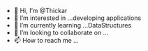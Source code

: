 - 👋 Hi, I’m @Thickar
- 👀 I’m interested in ...developing applications
- 🌱 I’m currently learning ...DataStructures
- 💞️ I’m looking to collaborate on ...
- 📫 How to reach me ...

<!---
Thickar/Thickar is a ✨ special ✨ repository because its `README.md` (this file) appears on your GitHub profile.
You can click the Preview link to take a look at your changes.
--->

